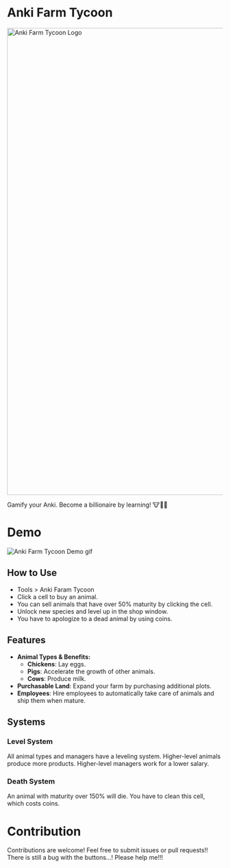 # Anki Farm Tycoon
<img width="1090" alt="Anki Farm Tycoon Logo" src="https://github.com/user-attachments/assets/479565f4-5544-4d39-990b-680020d5b24e" />

Gamify your Anki. Become a billionaire by learning! 🐮🐔🐷

# Demo
![Anki Farm Tycoon Demo gif](https://github.com/user-attachments/assets/7abf4abd-638f-4e9a-bd7c-4b4b76b58e9f)



## How to Use
- Tools > Anki Faram Tycoon
- Click a cell to buy an animal.
- You can sell animals that have over 50% maturity by clicking the cell.
- Unlock new species and level up in the shop window.
- You have to apologize to a dead animal by using coins.

## Features
- **Animal Types & Benefits:**
  - **Chickens**: Lay eggs.
  - **Pigs**: Accelerate the growth of other animals.
  - **Cows**: Produce milk.
- **Purchasable Land**: Expand your farm by purchasing additional plots.
- **Employees**: Hire employees to automatically take care of animals and ship them when mature.

## Systems
### Level System
All animal types and managers have a leveling system. Higher-level animals produce more products. Higher-level managers work for a lower salary.

### Death System
An animal with maturity over 150% will die. You have to clean this cell, which costs coins.

# Contribution
Contributions are welcome! Feel free to submit issues or pull requests!!
There is still a bug with the buttons...!
Please help me!!!

